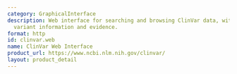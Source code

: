 ```yaml
---
category: GraphicalInterface
description: Web interface for searching and browsing ClinVar data, with detailed
  variant information and evidence.
format: http
id: clinvar.web
name: ClinVar Web Interface
product_url: https://www.ncbi.nlm.nih.gov/clinvar/
layout: product_detail
---
```

